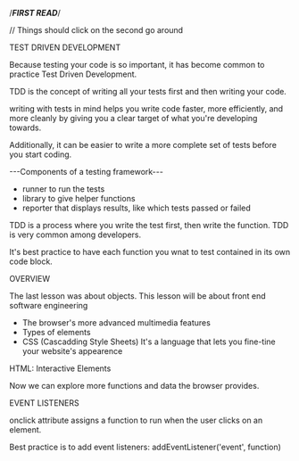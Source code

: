 /***FIRST READ***/

// Things should click on the second go around

TEST DRIVEN DEVELOPMENT

Because testing your code is so important, it has become common to practice Test Driven Development.

TDD is the concept of writing all your tests first and then writing your code.

writing with tests in mind helps you write code faster, more efficiently, and more cleanly by giving you a clear target of what you're developing towards.

Additionally, it can be easier to write a more complete set of tests before you start coding.

---Components of a testing framework---

- runner to run the tests
- library to give helper functions
- reporter that displays results, like which tests passed or failed

TDD is a process where you write the test first, then write the function.
TDD is very common among developers.

It's best practice to have each function you wnat to test contained in its own code block.



OVERVIEW

The last lesson was about objects.
This lesson will be about front end software engineering

- The browser's more advanced multimedia features
- Types of elements
- CSS (Cascadding Style Sheets)
It's a language that lets you fine-tine your website's appearence


HTML: Interactive Elements

Now we can explore more functions and data the browser provides.

EVENT LISTENERS

onclick attribute assigns a function to run when the user clicks on an element.

Best practice is to add event listeners: 
addEventListener('event', function)
